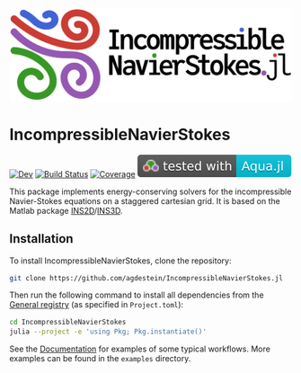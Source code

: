 ![Logo](docs/src/assets/logo_text_dots.png)

# IncompressibleNavierStokes

<!-- [![Stable](https://img.shields.io/badge/docs-stable-blue.svg)](https://agdestein.github.io/IncompressibleNavierStokes.jl/stable) -->
[![Dev](https://img.shields.io/badge/docs-dev-blue.svg)](https://agdestein.github.io/IncompressibleNavierStokes.jl/dev)
[![Build Status](https://github.com/agdestein/IncompressibleNavierStokes.jl/workflows/CI/badge.svg)](https://github.com/agdestein/IncompressibleNavierStokes.jl/actions)
[![Coverage](https://codecov.io/gh/agdestein/IncompressibleNavierStokes.jl/branch/master/graph/badge.svg)](https://codecov.io/gh/agdestein/IncompressibleNavierStokes.jl)
[![Aqua QA](https://raw.githubusercontent.com/JuliaTesting/Aqua.jl/master/badge.svg)](https://github.com/JuliaTesting/Aqua.jl)

This package implements energy-conserving solvers for the incompressible Navier-Stokes
equations on a staggered cartesian grid. It is based on the Matlab package
[INS2D](https://github.com/bsanderse/INS2D)/[INS3D](https://github.com/bsanderse/INS3D).


## Installation

To install IncompressibleNavierStokes, clone the repository:

```sh
git clone https://github.com/agdestein/IncompressibleNavierStokes.jl
```

Then run the following command to install all dependencies from the [General
registry](https://github.com/JuliaRegistries/General) (as specified in
`Project.toml`):

```sh
cd IncompressibleNavierStokes
julia --project -e 'using Pkg; Pkg.instantiate()'
```

See the
[Documentation](https://agdestein.github.io/IncompressibleNavierStokes.jl/dev/generated/LidDrivenCavity2D/)
for examples of some typical workflows. More examples can be found in the
`examples` directory.
